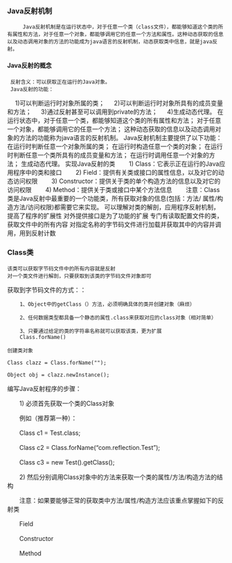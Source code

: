 ### Java反射机制
		 Java反射机制是在运行状态中，对于任意一个类（class文件），都能够知道这个类的所有属性和方法，对于任意一个对象，都能够调用它的任意一个方法和属性。这种动态获取的信息以及动态调用对象的方法的功能成为java语言的反射机制，动态获取类中信息，就是java反射。
#### Java反射的概念
	 反射含义：可以获取正在运行的Java对象。
	 Java反射的功能：
　 1)可以判断运行时对象所属的类；
　 2)可以判断运行时对象所具有的成员变量和方法；
　 3)通过反射甚至可以调用到private的方法；
　 4)生成动态代理。
在运行状态中，对于任意一个类，都能够知道这个类的所有属性和方法；
对于任意一个对象，都能够调用它的任意一个方法；
这种动态获取的信息以及动态调用对象的方法的功能称为java语言的反射机制。
Java反射机制主要提供了以下功能：
	在运行时判断任意一个对象所属的类；
	在运行时构造任意一个类的对象；
	在运行时判断任意一个类所具有的成员变量和方法；
	在运行时调用任意一个对象的方法；
	生成动态代理。
实现Java反射的类
　　1) Class：它表示正在运行的Java应用程序中的类和接口
　　2) Field：提供有关类或接口的属性信息，以及对它的动态访问权限
　　3) Constructor：提供关于类的单个构造方法的信息以及对它的访问权限
　　4) Method：提供关于类或接口中某个方法信息
　　注意：Class类是Java反射中最重要的一个功能类，所有获取对象的信息(包括：方法/ 属性/构造方法/访问权限)都需要它来实现。
可以理解对类的解剖，应用程序反射机制，提高了程序的扩展性
    对外提供接口是为了功能的扩展
    专门有读取配置文件的类，获取文件中的所有内容
    对指定名称的字节码文件进行加载并获取其中的内容并调用，用到反射计数
### Class类 
    该类可以获取字节码文件中的所有内容就是反射
    对一个类文件进行解剖，只要获取到该类的字节码文件对象即可
获取到字节码文件的方式：：

        1、Object中的getClass（）方法，必须明确具体的类并创建对象（麻烦）

        2、任何数据类型都具备一个静态的属性.class来获取对应的class对象（相对简单）

        3、只要通过给定的类的字符串名称就可以获取该类，更为扩展
		Class.forName() 

    创建类对象

    Class clazz = Class.forName("");

    Object obj = clazz.newInstance();

编写Java反射程序的步骤：

　　1) 必须首先获取一个类的Class对象

　　例如（推荐第一种）：

　　Class c1 = Test.class;

　　Class c2 = Class.forName(“com.reflection.Test”);

　　Class c3 = new Test().getClass();

　　2) 然后分别调用Class对象中的方法来获取一个类的属性/方法/构造方法的结构

　　注意：如果要能够正常的获取类中方法/属性/构造方法应该重点掌握如下的反射类

　　Field

　　Constructor

　　Method